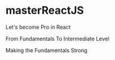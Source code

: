 # masterReactJS
Let's become Pro in React 

From Fundamentals To Intermediate Level

Making the Fundamentals Strong

